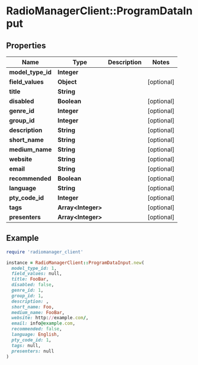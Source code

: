 # RadioManagerClient::ProgramDataInput

## Properties

| Name | Type | Description | Notes |
| ---- | ---- | ----------- | ----- |
| **model_type_id** | **Integer** |  |  |
| **field_values** | **Object** |  | [optional] |
| **title** | **String** |  |  |
| **disabled** | **Boolean** |  | [optional] |
| **genre_id** | **Integer** |  | [optional] |
| **group_id** | **Integer** |  | [optional] |
| **description** | **String** |  | [optional] |
| **short_name** | **String** |  | [optional] |
| **medium_name** | **String** |  | [optional] |
| **website** | **String** |  | [optional] |
| **email** | **String** |  | [optional] |
| **recommended** | **Boolean** |  | [optional] |
| **language** | **String** |  | [optional] |
| **pty_code_id** | **Integer** |  | [optional] |
| **tags** | **Array&lt;Integer&gt;** |  | [optional] |
| **presenters** | **Array&lt;Integer&gt;** |  | [optional] |

## Example

```ruby
require 'radiomanager_client'

instance = RadioManagerClient::ProgramDataInput.new(
  model_type_id: 1,
  field_values: null,
  title: FooBar,
  disabled: false,
  genre_id: 1,
  group_id: 1,
  description: ,
  short_name: Foo,
  medium_name: FooBar,
  website: http://example.com/,
  email: info@example.com,
  recommended: false,
  language: English,
  pty_code_id: 1,
  tags: null,
  presenters: null
)
```

